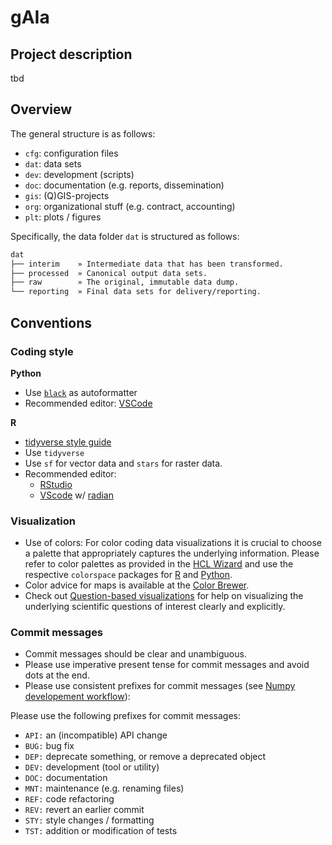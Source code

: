 # gAIa

## Project description
tbd

## Overview 

The general structure is as follows:
- `cfg`: configuration files
- `dat`: data sets
- `dev`: development (scripts)
- `doc`: documentation (e.g. reports, dissemination)
- `gis`: (Q)GIS-projects
- `org`: organizational stuff (e.g. contract, accounting)
- `plt`: plots / figures

Specifically, the data folder `dat` is structured as follows:

```sh
dat
├── interim    » Intermediate data that has been transformed.
├── processed  » Canonical output data sets.
├── raw        » The original, immutable data dump.
└── reporting  » Final data sets for delivery/reporting.
```

## Conventions

### Coding style
**Python**
- Use [`black`](https://github.com/psf/black) as autoformatter
- Recommended editor: [VSCode](https://code.visualstudio.com/docs/python/python-tutorial)

**R**
- [tidyverse style guide](https://style.tidyverse.org/)
- Use `tidyverse`
- Use `sf` for vector data and `stars` for raster data.
- Recommended editor:
    - [RStudio](https://www.rstudio.com/)
    - [VScode](https://marketplace.visualstudio.com/items?itemName=Ikuyadeu.r) w/ [radian](https://github.com/randy3k/radian)


### Visualization
- Use of colors: For color coding data visualizations it is crucial to choose a palette that appropriately captures the underlying information. Please refer to color palettes as provided in the [HCL Wizard](https://hclwizard.org/) and use the respective `colorspace`  packages for [R](http://colorspace.r-forge.r-project.org/) and [Python](https://python-colorspace.readthedocs.io/en/latest/).
- Color advice for maps is available at the [Color Brewer](https://colorbrewer2.org/).
- Check out [Question-based visualizations](https://graphicsprinciples.github.io/qbv.html) for help on visualizing the underlying scientific questions of interest clearly and explicitly.


### Commit messages
- Commit messages should be clear and unambiguous.
- Please use imperative present tense for commit messages and avoid dots at the end.
- Please use consistent prefixes for commit messages (see [Numpy developement workflow](http://docs.scipy.org/doc/numpy/dev/gitwash/development_workflow.html#writing-the-commit-message)):

Please use the following prefixes for commit messages:

- `API:` an (incompatible) API change
- `BUG:` bug fix
- `DEP:` deprecate something, or remove a deprecated object
- `DEV:` development (tool or utility)
- `DOC:` documentation
- `MNT:` maintenance (e.g. renaming files)
- `REF:` code refactoring
- `REV:` revert an earlier commit
- `STY:` style changes / formatting
- `TST:` addition or modification of tests
